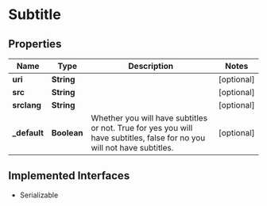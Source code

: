

# Subtitle

## Properties

Name | Type | Description | Notes
------------ | ------------- | ------------- | -------------
**uri** | **String** |  |  [optional]
**src** | **String** |  |  [optional]
**srclang** | **String** |  |  [optional]
**_default** | **Boolean** | Whether you will have subtitles or not. True for yes you will have subtitles, false for no you will not have subtitles. |  [optional]


## Implemented Interfaces

* Serializable


